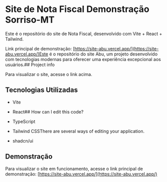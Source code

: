 # Site de Nota Fiscal Demonstração Sorriso-MT #



Este é o repositório do site de Nota Fiscal, desenvolvido com Vite + React + Tailwind.



Link principal de demonstração: [https://site-abu.vercel.app/](https://site-abu.vercel.app/)Este é o repositório do site Abu, um projeto desenvolvido com tecnologias modernas para oferecer uma experiência excepcional aos usuários.## Project info



Para visualizar o site, acesse o link acima.

## Tecnologias Utilizadas

- Vite

- React## How can I edit this code?

- TypeScript

- Tailwind CSSThere are several ways of editing your application.

- shadcn/ui


## Demonstração

Para visualizar o site em funcionamento, acesse o link principal de demonstração: [https://site-abu.vercel.app/](https://site-abu.vercel.app/)
